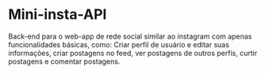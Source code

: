 # Mini-insta-API
Back-end para o web-app de rede social similar ao instagram com apenas funcionalidades básicas, como: Criar perfil de usuário e editar suas informações, criar postagens no feed, ver postagens de outros perfis, curtir postagens e comentar postagens.
